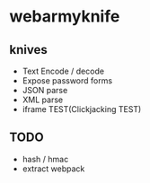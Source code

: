 # webarmyknife
## knives
* Text Encode / decode
* Expose password forms
* JSON parse
* XML parse
* iframe TEST(Clickjacking TEST)
## TODO
* hash / hmac
* extract webpack